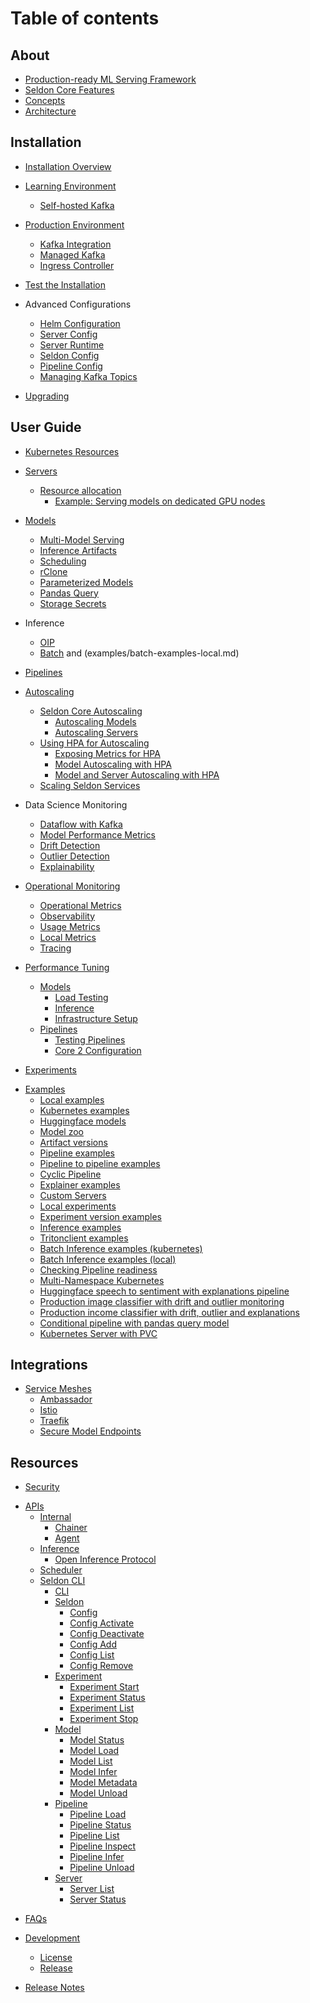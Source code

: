 # Table of contents

## About
* [Production-ready ML Serving Framework](README.md)
* [Seldon Core Features](core-features.md)
* [Concepts](concepts/README.md)
* [Architecture](architecture/README.md)

## Installation
* [Installation Overview](installation/README.md)
* [Learning Environment](installation/learning-environment/README.md)
  * [Self-hosted Kafka](installation/learning-environment/self-hosted-kafka.md)
* [Production Environment](installation/production-environment/README.md)
  * [Kafka Integration](installation/production-environment/kafka/README.md)
  * [Managed Kafka](installation/production-environment/kafka/managed-kafka.md) 
  * [Ingress Controller](installation/production-environment/ingress-controller/istio.md)
* [Test the Installation](installation/test-installation.md)
    
* Advanced Configurations
  * [Helm Configuration](installation/helm/README.md)
  * [Server Config](kubernetes/resources/serverconfig.md)
  * [Server Runtime](kubernetes/resources/seldonruntime.md)
  * [Seldon Config](kubernetes/resources/seldonconfig.md)
  * [Pipeline Config](kubernetes/resources/pipeline.md)
  * [Managing Kafka Topics](managing-kafka-topics.md)
* [Upgrading](upgrading.md) 

## User Guide
<!-- * Getting Started -->
<!-- * Deploy Model (OIP+MLServer Link) -->
<!-- * Inference Server -->
<!-- * Run Inference -->
* [Kubernetes Resources](kubernetes/resources/README.md) 
* [Servers](servers.md)
    * [Resource allocation](resource-allocation/README.md)
      * [Example: Serving models on dedicated GPU nodes](resource-allocation/example-serving-models-on-dedicated-gpu-nodes.md)
* [Models](models/README.md)
    <!--  
    * CRD
    * Registration
    * Versioning
    * LLM
    * Parameterized Models
    * Links to Secret Management -->
    * [Multi-Model Serving](models/mms.md)
    * [Inference Artifacts](models/inference-artifacts.md)
    * [Scheduling](models/scheduling.md)
    * [rClone](models/rclone.md)
    * [Parameterized Models](models/parameterized-models/README.md)
    * [Pandas Query](models/parameterized-models/pandasquery.md) 
    * [Storage Secrets](kubernetes/storage-secrets.md)
* Inference
    <!--
    * [Inference Server](https://docs.seldon.io/projects/seldon-core/en/v2/contents/about/index.html#inference-servers)
    * [Run Inference](https://docs.seldon.io/projects/seldon-core/en/v2/contents/inference/index.html)
    -->
    * [OIP](apis/inference/v2.md)
    * [Batch](examples/batch-examples-k8s.md) and (examples/batch-examples-local.md)
* [Pipelines](pipelines.md)
* [Autoscaling](scaling/README.md)
  * [Seldon Core Autoscaling](scaling/core-autoscaling.md)
    * [Autoscaling Models](scaling/core-autoscaling-models.md)
    * [Autoscaling Servers](scaling/core-autoscaling-servers.md)
  * [Using HPA for Autoscaling](scaling/hpa-overview.md)
    * [Exposing Metrics for HPA](scaling/hpa-setup.md)
    * [Model Autoscaling with HPA](scaling/custom-hpa-autoscaling.md)
    * [Model and Server Autoscaling with HPA](scaling/single-model-serving-hpa.md)
  * [Scaling Seldon Services](scaling/scaling-core-services.md)

  <!--
  * Multi-Component Serving and Overcommit -->
* Data Science Monitoring
    * [Dataflow with Kafka](architecture/dataflow.md)
    <!-- * Request & Response Logging  -->
    * [Model Performance Metrics](performance-tests.md)
    * [Drift Detection](drift.md)
    * [Outlier Detection](outlier.md)
    * [Explainability](explainers.md)
* [Operational Monitoring](operational-monitoring/README.md) 
    * [Operational Metrics](operational-monitoring/operational.md)
    * [Observability](operational-monitoring/observability.md)
    * [Usage Metrics](operational-monitoring/usage.md)
    * [Local Metrics](operational-monitoring/local-metrics-test.md)
    * [Tracing](kubernetes/tracing.md)
    <!-- * Kubernetes Metrics -->
    
* [Performance Tuning](performance-tuning/readme.md)
    * [Models](performance-tuning/models/README.md)
        * [Load Testing](performance-tuning/models/load-testing.md)
        * [Inference](performance-tuning/models/inference.md)
        * [Infrastructure Setup](performance-tuning/models/infrastructure-setup.md)
    * [Pipelines](performance-tuning/pipelines/README.md)
        * [Testing Pipelines](performance-tuning/pipelines/testing-pipelines.md)
        * [Core 2 Configuration](performance-tuning/pipelines/core-2-configuration.md)

<!--    
* Rollouts & Experiments
    * Rollout Strategies
        * Progressive Rollouts
        * Rollbacks -->
* [Experiments](kubernetes/resources/experiment.md)
<!--
      * A/B Testing
      * Traffic Splitting
      * Canary
      * Shadow 
    * CI/CD
      * Link to Component Versioning 
-->
* [Examples](examples/README.md)
  * [Local examples](examples/local-examples.md)
  * [Kubernetes examples](examples/k8s-examples.md)
  * [Huggingface models](examples/huggingface.md)
  * [Model zoo](examples/model-zoo.md)
  * [Artifact versions](examples/multi-version.md)
  * [Pipeline examples](examples/pipeline-examples.md)
  * [Pipeline to pipeline examples](examples/pipeline-to-pipeline.md)
  * [Cyclic Pipeline](examples/pipeline-cyclic.md)
  * [Explainer examples](examples/explainer-examples.md)
  * [Custom Servers](examples/custom-servers.md)
  * [Local experiments](examples/local-experiments.md)
  * [Experiment version examples](examples/experiment-versions.md)
  * [Inference examples](examples/inference.md)
  * [Tritonclient examples](examples/tritonclient-examples.md)
  * [Batch Inference examples (kubernetes)](examples/batch-examples-k8s.md)
  * [Batch Inference examples (local)](examples/batch-examples-local.md)
  * [Checking Pipeline readiness](examples/pipeline-ready-and-metadata.md)
  * [Multi-Namespace Kubernetes](examples/k8s-clusterwide.md)
  * [Huggingface speech to sentiment with explanations pipeline](examples/speech-to-sentiment.md)
  * [Production image classifier with drift and outlier monitoring](examples/cifar10.md)
  * [Production income classifier with drift, outlier and explanations](examples/income.md)
  * [Conditional pipeline with pandas query model](examples/pandasquery.md)
  * [Kubernetes Server with PVC](examples/k8s-pvc.md)  


## Integrations
  * [Service Meshes](kubernetes/service-meshes/README.md)
    * [Ambassador](kubernetes/service-meshes/ambassador.md)
    * [Istio](kubernetes/service-meshes/istio.md)
    * [Traefik](kubernetes/service-meshes/traefik.md)
    * [Secure Model Endpoints](models/securing-endpoints.md)
<!--   
  * Audit Trails
  * Alerts
  * Data Management
  * Modules 
  -->
## Resources
<!--
* Troubleshooting
* Tutorials -->
* [Security](/getting-started/kubernetes-installation/security/index.html)
<!--
  * Authentication
  * Authorization
  * Secrets Management 
  -->
* [APIs](apis/README.md)
  * [Internal](apis/internal/README.md)
    * [Chainer](apis/internal/chainer.md)
    * [Agent](apis/internal/agent.md)
  * [Inference](apis/inference/README.md)
    * [Open Inference Protocol](apis/inference/v2.md)
  * [Scheduler](apis/scheduler.md)
  * [Seldon CLI](getting-started/cli.md)
    * [CLI](cli/README.md)
    * [Seldon](cli/seldon.md)
      * [Config](cli/seldon\_config.md)
      * [Config Activate](cli/seldon\_config\_activate.md)
      * [Config Deactivate](cli/seldon\_config\_deactivate.md)
      * [Config Add](cli/seldon\_config\_add.md)
      * [Config List](cli/seldon\_config\_list.md)
      * [Config Remove](cli/seldon\_config\_remove.md)
    * [Experiment](cli/seldon\_experiment.md)
      * [Experiment Start](cli/seldon\_experiment\_start.md)
      * [Experiment Status](cli/seldon\_experiment\_status.md)
      * [Experiment List](cli/seldon\_experiment\_list.md)
      * [Experiment Stop](cli/seldon\_experiment\_stop.md)
    * [Model](cli/seldon\_model.md)
      * [Model Status](cli/seldon\_model\_status.md)
      * [Model Load](cli/seldon\_model\_load.md)
      * [Model List](cli/seldon\_model\_list.md)
      * [Model Infer](cli/seldon\_model\_infer.md)
      * [Model Metadata](cli/seldon\_model\_metadata.md)
      * [Model Unload](cli/seldon\_model\_unload.md)
    * [Pipeline](cli/seldon\_pipeline.md)
      * [Pipeline Load](cli/seldon\_pipeline\_load.md)
      * [Pipeline Status](cli/seldon\_pipeline\_status.md)
      * [Pipeline List](cli/seldon\_pipeline\_list.md)
      * [Pipeline Inspect](cli/seldon\_pipeline\_inspect.md)
      * [Pipeline Infer](cli/seldon\_pipeline\_infer.md)
      * [Pipeline Unload](cli/seldon\_pipeline\_unload.md)
    * [Server](cli/seldon\_server.md)
      * [Server List](cli/seldon\_server\_list.md)
      * [Server Status](cli/seldon\_server\_status.md)
<!--    
* Reference
    * Glossary -->
* [FAQs](faqs.md)         
 
* [Development](development/README.md)
  * [License](development/licenses.md)
  * [Release](development/release.md)
* [Release Notes](https://github.com/SeldonIO/seldon-core/releases/tag/v2.9.0)

